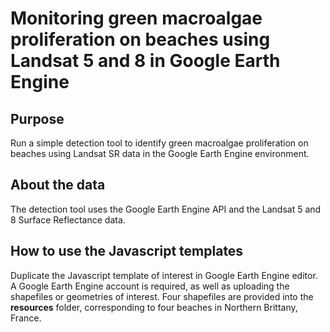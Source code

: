 # Monitoring green macroalgae proliferation on beaches using Landsat 5 and 8 in Google Earth Engine 
## Purpose
Run a simple detection tool to identify green macroalgae proliferation on beaches using Landsat SR data in the Google Earth Engine environment. 

## About the data
The detection tool uses the Google Earth Engine API and the Landsat 5 and 8 Surface Reflectance data. 

## How to use the Javascript templates 
Duplicate the Javascript template of interest in Google Earth Engine editor. A Google Earth Engine account is required, as well as uploading the shapefiles or geometries of interest. Four shapefiles are provided into the **resources** folder, corresponding to four beaches in Northern Brittany, France. 


